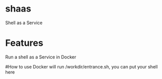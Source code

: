 # shaas
Shell as a Service

# Features
Run a shell as a Service in Docker

#How to use
Docker will run /workdir/entrance.sh, you can put your shell here
